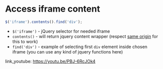 # Access iframe content

```javascript
$('iframe').contents().find('div');
```

- `$('iframe')` - jQuery selector for needed iframe
- `contents()` - will return jquery content wrapper (respect [same origin](https://en.wikipedia.org/wiki/Same-origin_policy) for this to work)
- `find('div')` - example of selecting first ```div``` element inside chosen iframe (you can use any kind of jquery functions here)


link_youtube: https://youtu.be/PBJ-6RcJOk4

